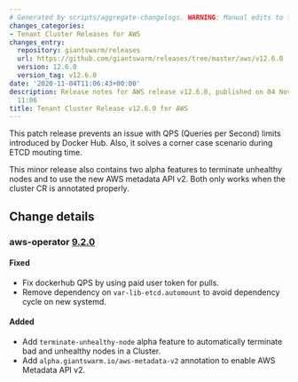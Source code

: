 ```yaml
---
# Generated by scripts/aggregate-changelogs. WARNING: Manual edits to this files will be overwritten.
changes_categories:
- Tenant Cluster Releases for AWS
changes_entry:
  repository: giantswarm/releases
  url: https://github.com/giantswarm/releases/tree/master/aws/v12.6.0
  version: 12.6.0
  version_tag: v12.6.0
date: '2020-11-04T11:06:43+00:00'
description: Release notes for AWS release v12.6.0, published on 04 November 2020,
  11:06
title: Tenant Cluster Release v12.6.0 for AWS
---
```


This patch release prevents an issue with QPS (Queries per Second) limits introduced by Docker Hub. Also, it solves a corner case scenario during ETCD mouting time.

This minor release also contains two alpha features to terminate unhealthy nodes and to use the new AWS metadata API v2. Both only works when the cluster CR is annotated properly.

## Change details

### aws-operator [9.2.0](https://github.com/giantswarm/aws-operator/releases/tag/v9.2.0)

#### Fixed

- Fix dockerhub QPS by using paid user token for pulls.
- Remove dependency on `var-lib-etcd.automount` to avoid dependency cycle on
  new systemd.

#### Added

- Add `terminate-unhealthy-node` alpha feature to automatically terminate bad and
  unhealthy nodes in a Cluster.
- Add `alpha.giantswarm.io/aws-metadata-v2` annotation to enable AWS Metadata API v2.
